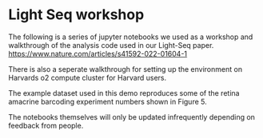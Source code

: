 # Light Seq workshop

The following is a series of jupyter notebooks we used as a workshop and walkthrough of the analysis code used in our Light-Seq paper.
https://www.nature.com/articles/s41592-022-01604-1 

There is also a seperate walkthrough for setting up the environment on Harvards o2 compute cluster for Harvard users.

The example dataset used in this demo reproduces some of the retina amacrine barcoding experiment numbers shown in Figure 5.

The notebooks themselves will only be updated infrequently depending on feedback from people.